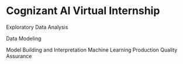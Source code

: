 # Cognizant AI Virtual Internship
Exploratory Data Analysis

Data Modeling

Model Building and Interpretation
Machine Learning Production
Quality Assurance 
